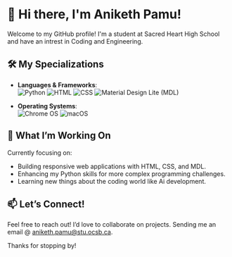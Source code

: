 # 👋 Hi there, I'm Aniketh Pamu!

Welcome to my GitHub profile! I'm a student at Sacred Heart High School and have an intrest in Coding and Engineering.

## 🛠️ My Specializations
- **Languages & Frameworks**:  
  ![Python](https://img.shields.io/badge/-Python-3776AB?style=flat&logo=python&logoColor=white)
  ![HTML](https://img.shields.io/badge/-HTML5-E34F26?style=flat&logo=html5&logoColor=white)
  ![CSS](https://img.shields.io/badge/-CSS3-1572B6?style=flat&logo=css3&logoColor=white)
  ![Material Design Lite (MDL)](https://img.shields.io/badge/-MDL-2196F3?style=flat&logo=material-design&logoColor=white)

- **Operating Systems**:  
  ![Chrome OS](https://img.shields.io/badge/-Chrome%20OS-4285F4?style=flat&logo=google-chrome&logoColor=white)
  ![macOS](https://img.shields.io/badge/-macOS-000000?style=flat&logo=apple&logoColor=white)

## 🚀 What I’m Working On
Currently focusing on:
- Building responsive web applications with HTML, CSS, and MDL.
- Enhancing my Python skills for more complex programming challenges.
- Learning new things about the coding world like Ai development.

## 📫 Let’s Connect!
Feel free to reach out! I’d love to collaborate on projects. Sending me an email @ aniketh.pamu@stu.ocsb.ca.


Thanks for stopping by!

